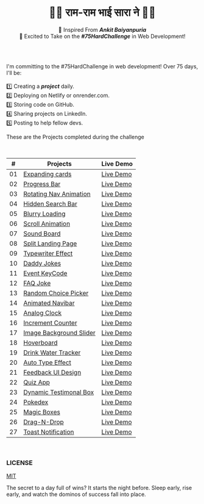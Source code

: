 <div align="center">

# 🙏🏻 राम-राम भाई सारा ने 🙏🏻

🚀 Inspired From **_Ankit Baiyanpuria_** <br />
💎 Excited to Take on the **_#75HardChallenge_** in Web Development!

</div>

<br />
<br />

I'm committing to the #75HardChallenge in web development! Over 75 days, I'll be: <br />
<br />
1️⃣ Creating a **_project_** daily. <br />
2️⃣ Deploying on Netlify or onrender.com. <br />
3️⃣ Storing code on GitHub. <br />
4️⃣ Sharing projects on LinkedIn. <br />
5️⃣ Posting to help fellow devs. <br />

These are the Projects completed during the challenge

<br />

|  #  | Projects                                                                       | Live Demo                                                            |
| :-: | ------------------------------------------------------------------------------ | -------------------------------------------------------------------- |
| 01  | [Expanding cards](https://github.com/Pranav-Jadhav09/75hard-Challenges)        | [Live Demo](https://forts-expanding-card-site.onrender.com/)         |
| 02  | [Progress Bar](https://github.com/Pranav-Jadhav09/75hard-Challenge)            | [Live Demo](https://forts-expanding-card-site.onrender.com/)         |
| 03  | [Rotating Nav Animation](https://github.com/Pranav-Jadhav09/75hard-Challenge)  | [Live Demo](https://rotating-nav-anim-site.onrender.com/)            |
| 04  | [Hidden Search Bar](https://github.com/Pranav-Jadhav09/75hard-Challenge)       | [Live Demo](https://hien-seah-br-site.onrender.com/)                 |
| 05  | [Blurry Loading](https://github.com/Pranav-Jadhav09/75hard-Challenge)          | [Live Demo](https://blurry-seah-br-site.onrender.com/)               |
| 06  | [Scroll Animation](https://github.com/Pranav-Jadhav09/75hard-Challenge)        | [Live Demo](https://joke-roller-scroll-anime.onrender.com/)          |
| 07  | [Sound Board](https://github.com/Pranav-Jadhav09/75hard-Challenge)             | [Live Demo](https://sound-board-project-site.onrender.com/)          |
| 08  | [Split Landing Page](https://github.com/Pranav-Jadhav09/75hard-Challenge)      | [Live Demo](https://split-landing-page-site.onrender.com/)           |
| 09  | [Typewriter Effect](https://github.com/Pranav-Jadhav09/75hard-Challenge)       | [Live Demo](https://type-writer-effect-form.onrender.com/)           |
| 10  | [Daddy Jokes](https://github.com/Pranav-Jadhav09/75hard-Challenge)             | [Live Demo](https://daddy-jokes-hub-site.onrender.com/)              |
| 11  | [Event KeyCode](https://github.com/Pranav-Jadhav09/75hard-Challenge)           | [Live Demo](https://event-key-code-site.onrender.com/)               |
| 12  | [FAQ Joke](https://github.com/Pranav-Jadhav09/75hard-Challenge)                | [Live Demo](https://faq-jokes.onrender.com/)                         |
| 13  | [Random Choice Picker](https://github.com/Pranav-Jadhav09/75hard-Challenge)    | [Live Demo](https://random-choice-picker-site.onrender.com/)         |
| 14  | [Animated Navibar](https://github.com/Pranav-Jadhav09/75hard-Challenge)        | [Live Demo](https://animated-navigation-site.onrender.com/)          |
| 15  | [Analog Clock](https://github.com/Pranav-Jadhav09/75hard-Challenge)            | [Live Demo](https://analog-clock-javascript-site.onrender.com/)      |
| 16  | [Increment Counter](https://github.com/Pranav-Jadhav09/75hard-Challenge)       | [Live Demo](https://increment-counter-javascript-site.onrender.com/) |
| 17  | [Image Background Slider](https://github.com/Pranav-Jadhav09/75hard-Challenge) | [Live Demo](https://image-background-slider-site.onrender.com/)      |
| 18  | [Hoverboard](https://github.com/Pranav-Jadhav09/75hard-Challenge)              | [Live Demo](https://hover-board-colors-site.onrender.com/)           |
| 19  | [Drink Water Tracker](https://github.com/Pranav-Jadhav09/75hard-Challenge)     | [Live Demo](https://drinking-water-tracker-site.onrender.com/)       |
| 20  | [Auto Type Effect](https://github.com/Pranav-Jadhav09/75hard-Challenge)        | [Live Demo](https://auto-type-effect-site.onrender.com/)             |
| 21  | [Feedback UI Design](https://github.com/Pranav-Jadhav09/75hard-Challenge)      | [Live Demo](https://feedback-modal-ui-site.onrender.com/)            |
| 22  | [Quiz App](https://github.com/Pranav-Jadhav09/75hard-Challenge)                | [Live Demo](https://iron-man-quiz-app.onrender.com)                  |
| 23  | [Dynamic Testimonal Box](https://github.com/Pranav-Jadhav09/75hard-Challenge)  | [Live Demo](https://dynamic-testimonial-box-marvel.onrender.com/)    |
| 24  | [Pokedex](https://github.com/Pranav-Jadhav09/75hard-Challenge)                 | [Live Demo](https://pokedex-poke-mon-app.onrender.com)               |
| 25  | [Magic Boxes](https://github.com/Pranav-Jadhav09/75hard-Challenge)             | [Live Demo](https://magic-3d-background.onrender.com/)               |
| 26  | [Drag-N-Drop](https://github.com/Pranav-Jadhav09/75hard-Challenge)             | [Live Demo](https://drag-and-drop-site.onrender.com)                 |
| 27  | [Toast Notification](https://github.com/Pranav-Jadhav09/75hard-Challenge)      | [Live Demo](https://drag-and-drop-site.onrender.com)                 |

<br />

### LICENSE

[MIT](./LICENSE)

The secret to a day full of wins? It starts the night before. Sleep early, rise early, and watch the dominos of success fall into place.
